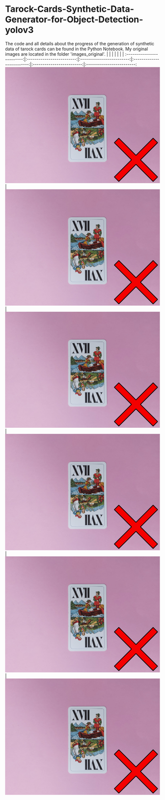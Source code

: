 # Tarock-Cards-Synthetic-Data-Generator-for-Object-Detection-yolov3
The code and all details about the progress of the generation of synthetic data of tarock cards can be found in the Python Notebook. My original images are located in the folder 'images_original'.
| | | | | | |
:-------------------------:|:-------------------------:|:-------------------------:|:-------------------------:|:-------------------------:|:-------------------------:
![](rozaliste/t111.png)  |  ![](rozaliste/t111.png) | ![](rozaliste/t111.png)  |  ![](rozaliste/t111.png)  |  ![](rozaliste/t111.png)  |  ![](rozaliste/t111.png)

